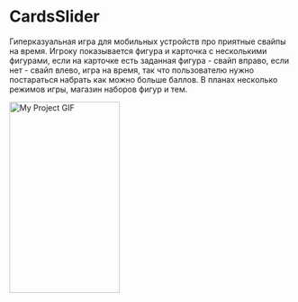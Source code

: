 # CardsSlider
Гиперказуальная игра для мобильных устройств про приятные свайпы на время. Игроку показывается фигура и карточка с несколькими фигурами, если на карточке есть заданная фигура - свайп вправо, если нет - свайп влево, игра на время, так что пользователю нужно постараться набрать как можно больше баллов. В планах несколько режимов игры, магазин наборов фигур и тем.

<img src="./SwipeItGif.gif" alt="My Project GIF" width="196" height="340">
